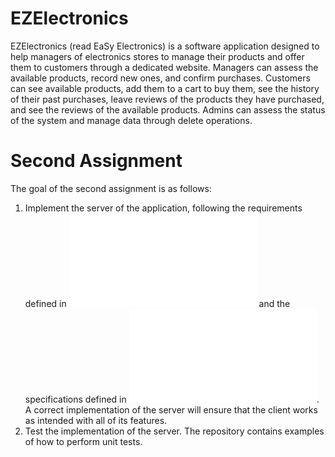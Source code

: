 # EZElectronics

EZElectronics (read EaSy Electronics) is a software application designed to help managers of electronics stores to manage their products and offer them to customers through a dedicated website. Managers can assess the available products, record new ones, and confirm purchases. Customers can see available products, add them to a cart to buy them, see the history of their past purchases, leave reviews of the products they have purchased, and see the reviews of the available products. Admins can assess the status of the system and manage data through delete operations.

# Second Assignment

The goal of the second assignment is as follows:

1. Implement the server of the application, following the requirements defined in ![OfficialRequirementsDocumentV2.md](./OfficialRequirementsDocumentV2.md) and the specifications defined in ![API.md](./API.md). A correct implementation of the server will ensure that the client works as intended with all of its features.
2. Test the implementation of the server. The repository contains examples of how to perform unit tests.
